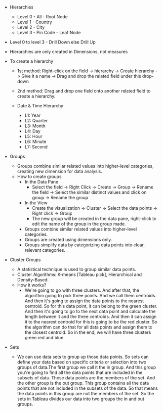 - Hierarchies
  - Level 0 - All - Root Node
  - Level 1 - Country
  - Level 2 - City
  - Level 3 - Pin Code - Leaf Node

- Level 0 to level 3 - Drill Down else Drill Up

- Hierarchies are only created in Dimensions, not measures

- To create a hierarchy
  - 1st method: Right-click on the field -> hierarchy -> Create hierarchy -> Give it a name -> Drag and drop the related field under this drop-down
  - 2nd method: Drag and drop one field onto another related field to create a hierarchy.

  - Date & Time Hierarchy
    - L1: Year
    - L2: Quarter
    - L3: Month
    - L4: Day
    - L5: Hour
    - L6: Minute
    - L7: Second

- Groups
  - Groups combine similar related values into higher-level categories, creating new dimension for data analysis.
  - How to create groups
    - In the Data Pane
      - Select the field -> Right Click -> Create -> Group -> Rename the field -> Select the similar distinct values and click on group -> Rename the group
    - In the View
      - Create the visualization -> Cluster -> Select the data points -> Right click -> Group
      - The new group will be created in the data pane, right-click to edit the name of the group in the group made.
    - Groups combine similar related values into higher-level categories.
    - Groups are created using dimensions only.
    - Groups simplify data by categorizing data points into clear, relevant categories.
- Cluster Groups
  - A statistical technique is used to group similar data points.
  - Cluster Algorithms: K-means [Tableau pick], Hierarchical and Density-Based.
  - How it works?
    - We're going to go with three clusters. And after that, the algorithm going to pick three points. And we call them centroids. And then it's going to assign the data points to the nearest centroid. So for this data point, it can belong to the green cluster. And then it's going to go to the next data point and calculate the length between it and the three centroids. And then it can assign it to the nearest centroid for this is going to be the red cluster. So the algorithm can do that for all data points and assign them to the closest centroid. So in the end, we will have three clusters green red and blue.
- Sets
  - We can use data sets to group up those data points. So sets can define your data based on specific criteria or selection into two groups of data.The first group we call it the in group. And this group you're going to find all the data points that are included in the subsets of data. These data points are the members of the set. And the other group is the out group. This group contains all the data points that are not included in the subsets of the data. So that means the data points in this group are not the members of the set. So the sets in Tableau divides our data into two groups the in and out groups.
